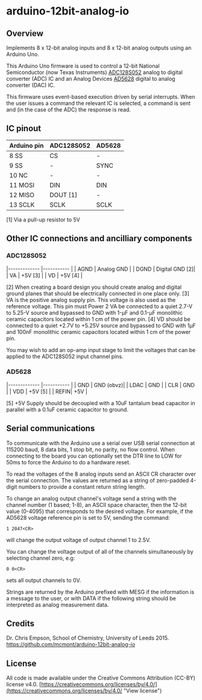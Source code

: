 # arduino-12bit-analog-io


## Overview
Implements 8 x 12-bit analog inputs and 8 x 12-bit analog outputs using an Arduino Uno.

This Arduino Uno firmware is used to control a 12-bit National Semiconductor (now Texas Instruments) [ADC128S052](http://www.ti.com/lit/ds/symlink/adc128s052-q1.pdf "View datasheet") analog to digital converter (ADC) IC and an Analog Devices [AD5628](http://www.analog.com/media/en/technical-documentation/data-sheets/AD5628_5648_5668.pdf "View datasheet") digital to analog converter (DAC) IC.

This firmware uses event-based execution driven by serial interrupts. When the user issues a command the relevant IC is selected, a command is sent and (in the case of the ADC) the response is read.

## IC pinout

| Arduino pin 	| ADC128S052 	| AD5628  |
|-------------	|-----------	|-------- |
| 8  SS        	| CS   	      | -      	|
| 9  SS        	| -    	      | SYNC   	|
| 10 NC  	    | -    	      | -      	|
| 11 MOSI	    | DIN  	      | DIN    	|
| 12 MISO	    | DOUT [1]    | -      	|
| 13 SCLK       | SCLK 	      | SCLK   	|

[1] Via a pull-up resistor to 5V

## Other IC connections and ancilliary components
### ADC128S052
|-------------	|-----------	|
| AGND  | Analog GND     |
| DGND  | Digital GND [2]|
| VA    | +5V [3]        |
| VD    | +5V [4]        |

[2] When creating a board design you should create analog and digital ground planes that should be electrically connected in one place only.
[3] VA is the positive analog supply pin. This voltage is also used as the reference voltage. This pin must Power 2 VA be connected to a quiet 2.7-V to 5.25-V source and bypassed to GND with 1-µF and 0.1-µF monolithic ceramic capacitors located within 1 cm of the power pin.
[4] VD should be connected to a quiet +2.7V to +5.25V source and bypassed to GND with 1μF and 100nF monolithic ceramic capacitors  located within 1 cm of the power pin.

You may wish to add an op-amp input stage to limit the voltages that can be applied to the ADC128S052 input channel pins.

### AD5628
|-------------	|-----------	|
| GND | GND (obvz)|
| LDAC | GND |
| CLR | GND |
| VDD | +5V [5] |
| REFIN| +5V |

[5] +5V Supply should be decoupled with a 10uF tantalum bead capacitor in parallel with a 0.1uF ceramic capacitor to ground.

## Serial communications
To communicate with the Arduino use a serial over USB serial connection at 115200 baud, 8 data bits, 1 stop bit, no parity, no flow control. When connecting to the board you can optionally set the DTR line to LOW for 50ms to force the Arduino to do a hardware reset.

To read the voltages of the 8 analog inputs send an ASCII CR character over the serial connection. The values are returned as a string of zero-padded 4-digit numbers to provide a constant return string length. 

To change an analog output channel's voltage send a string with the channel number (1 based; 1-8), an ASCII space character, then the 12-bit value (0-4095) that corresponds to the desired voltage. For example, if the AD5628 voltage reference pin is set to 5V, sending the command:

    1 2047<CR>

will change the output voltage of output channel 1 to 2.5V.

You can change the voltage output of all of the channels simultaneously by 
selecting channel zero, e.g:

    0 0<CR>

sets all output channels to 0V.

Strings are returned by the Arduino prefixed with MESG if the information is a message to the user, or with DATA if the following string should be interpreted as analog measurement data.

## Credits
Dr. Chris Empson, School of Chemistry, University of Leeds 2015.
https://github.com/mcmont/arduino-12bit-analog-io


## License
All code is made available under the Creative Commons Attribution (CC-BY) license v4.0.
[https://creativecommons.org/licenses/by/4.0/](https://creativecommons.org/licenses/by/4.0/ "View license")
